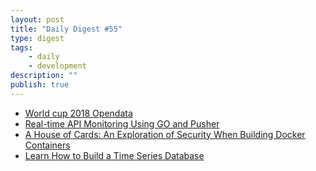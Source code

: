 ```yaml
---
layout: post
title: "Daily Digest #55"
type: digest
tags: 
    - daily
    - development
description: ""
publish: true
---
```


- [World cup 2018 Opendata](https://github.com/openfootball/world-cup.json)
- [Real-time API Monitoring Using GO and Pusher](https://hackernoon.com/real-time-api-monitoring-using-go-and-pusher-4e57c4e80cac)
- [A House of Cards: An Exploration of Security When Building Docker Containers](https://blog.heroku.com/exploration-of-security-when-building-docker-containers)
- [Learn How to Build a Time Series Database](https://www.scylladb.com/2018/03/08/how-to-build-time-series-database/)